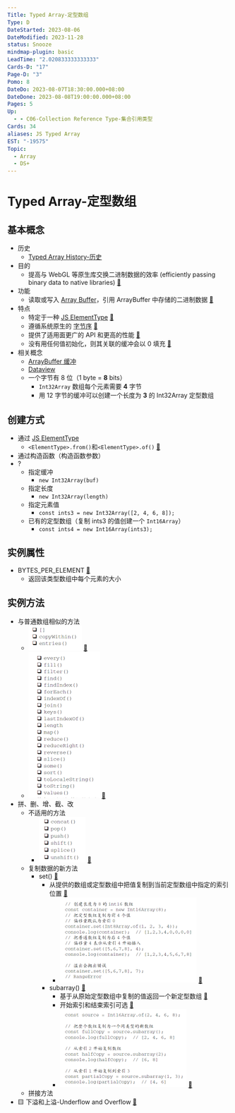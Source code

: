 ```yaml
---
Title: Typed Array-定型数组
Type: D
DateStarted: 2023-08-06
DateModified: 2023-11-28
status: Snooze
mindmap-plugin: basic
LeadTime: "2.020833333333333"
Cards-D: "17"
Page-D: "3"
Pomo: 8
DateDo: 2023-08-07T18:30:00.000+08:00
DateDone: 2023-08-08T19:00:00.000+08:00
Pages: 5
Up:
  - - C06-Collection Reference Type-集合引用类型
Cards: 34
aliases: JS Typed Array
EST: "-19575"
Topic:
  - Array
  - DS+
---
```


# Typed Array-定型数组

## 基本概念

- 历史
  - [Typed Array History-历史](Typed%20Array%20History-历史.md)
- 目的
  - 提高与 WebGL 等原生库交换二进制数据的效率 (efficiently passing binary data to native libraries) [📌](obsidian://jump-to-pdf?id=ProJS-ZN&annotate=d99d3af2-a246-c435)
- 功能
  - 读取或写入 [Array Buffer](ArrayBuffer%20缓冲.md)，引用 ArrayBuffer 中存储的二进制数据 [📌](obsidian://jump-to-pdf?id=ProJS-ZN&annotate=da5098cf-abd7-aad0)
- 特点
  - 特定于一种 [JS ElementType](ElementType.md) [📌](obsidian://jump-to-pdf?id=ProJS-ZN&annotate=d0c8811e-4015-b619)
  - 遵循系统原生的 [字节序](Endianness%20字节序.md) [📌](obsidian://jump-to-pdf?id=ProJS-ZN&annotate=3f26d80d-7226-addb)
  - 提供了适用面更广的 API 和更高的性能 [📌](obsidian://jump-to-pdf?id=ProJS-ZN&annotate=54394e5c-9e31-3878)
  - 没有用任何值初始化，则其关联的缓冲会以 0 填充 [📌](obsidian://jump-to-pdf?id=ProJS-ZN&annotate=449ecd6a-4700-d243)
- 相关概念
  - [ArrayBuffer 缓冲](ArrayBuffer%20缓冲.md)
  - [Dataview](Dataview.md)
  - 一个字节有 8 位（1 byte = **8** bits）
    - `Int32Array` 数组每个元素需要 **4** 字节
    - 用 12 字节的缓冲可以创建一个长度为 **3** 的 Int32Array 定型数组

## 创建方式

- 通过 [JS ElementType](ElementType.md)
  - `<ElementType>.from()`和`<ElementType>.of()` [📌](obsidian://jump-to-pdf?id=ProJS-ZN&annotate=1f91c41c-a6d7-3f41)
- 通过构造函数（构造函数参数）
- ?
  - 指定缓冲
    - `new Int32Array(buf)`
  - 指定长度
    - `new Int32Array(length)`
  - 指定元素值
    - `const ints3 = new Int32Array([2, 4, 6, 8]);`
  - 已有的定型数组（复制 ints3 的值创建一个 `Int16Array`）
    - `const ints4 = new Int16Array(ints3);`

## 实例属性

- BYTES_PER_ELEMENT [📌](obsidian://jump-to-pdf?id=ProJS-ZN&annotate=bc3783f4-e168-ea31)
  - 返回该类型数组中每个元素的大小

## 实例方法

- 与普通数组相似的方法
  - ![](z-Assets/1691479384516.png) [📌](obsidian://jump-to-pdf?id=ProJS-ZN&annotate=efaf4dda-e67e-94a2)
  - ![](z-Assets/1691479394996.png) [📌](obsidian://jump-to-pdf?id=ProJS-ZN&annotate=2cd981fe-8b4d-e6cb)
- 拼、删、增、截、改
  - 不适用的方法
    - ![](z-Assets/1691479512448.png) [📌](obsidian://jump-to-pdf?id=ProJS-ZN&annotate=6d6ac39d-c030-7453)
  - 复制数据的新方法
    - set() [📌](obsidian://jump-to-pdf?id=ProJS-ZN&annotate=febf8d19-0b8c-e53c)
      - 从提供的数组或定型数组中把值复制到当前定型数组中指定的索引位置 [📌](obsidian://jump-to-pdf?id=ProJS-ZN&annotate=93948f7e-b5f8-57b5)
        - ![](z-Assets/1691479695992.png) [📌](obsidian://jump-to-pdf?id=ProJS-ZN&annotate=833ff7bc-b582-28c9)
      - subarray() [📌](obsidian://jump-to-pdf?id=ProJS-ZN&annotate=17219271-1fd7-caaa)
        - 基于从原始定型数组中复制的值返回一个新定型数组 [📌](obsidian://jump-to-pdf?id=ProJS-ZN&annotate=42946009-b1ce-ac1f)
        - 开始索引和结束索引可选 [📌](obsidian://jump-to-pdf?id=ProJS-ZN&annotate=1aa13bd4-d289-948a)
        - ![](z-Assets/1691479818115.png) [📌](obsidian://jump-to-pdf?id=ProJS-ZN&annotate=566e9cb1-27ce-8d16)
  - 拼接方法
- 🟨 下溢和上溢-Underflow and Overflow [📌](obsidian://jump-to-pdf?id=ProJS-ZN&annotate=1144ee1c-f89c-5b14)
<!--SR:!2023-08-25,10,250-->
